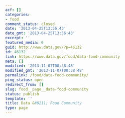 ```yaml
---
acf: []
categories:
- food
comment_status: closed
date: '2013-04-25T13:56:43'
date_gmt: '2013-04-25T13:56:43'
excerpt: ''
featured_media: 0
guid: http://www.data.gov/?p=46132
id: 46132
link: https://www.data.gov/food/data-food-community
meta: []
modified: '2013-11-07T00:38:48'
modified_gmt: '2013-11-07T00:38:48'
permalink: /food/data-food-community/
ping_status: open
redirect_from: []
slug: food__page__data-food-community
status: publish
template: ''
title: Data &#8211; Food Community
type: page
---
```


